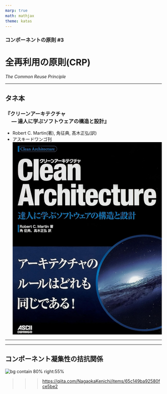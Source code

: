 ```yaml
---
marp: true
math: mathjax
theme: katas
---
```

<!-- 
size: 16:9
paginate: true
-->
<!-- header: 勉強会# ― エンジニアとしての解像度を高めるための勉強会-->

### コンポーネントの原則 #3

# 全再利用の原則(CRP)
_The Common Reuse Principle_

---
## タネ本

### 『クリーンアーキテクチャ<br>　 ― 達人に学ぶソフトウェアの構造と設計』
* Robert C. Martin(著), 角征典, 髙木正弘(訳)
* アスキードワンゴ刊
![bg right:30% 90%](assets/07-cleanarchitecture.jpg)

---

---

## コンポーネント凝集性の拮抗関係

![bg contain 80% right:55%](https://qiita-user-contents.imgix.net/https%3A%2F%2Fqiita-image-store.s3.amazonaws.com%2F0%2F23101%2F049b8a2e-e178-d79e-2c69-c2f22892853f.png?ixlib=rb-4.0.0&auto=format&gif-q=60&q=75&w=1400&fit=max&s=919413af98930bd2a6fb3abb8d45adaa)

>>> https://qiita.com/NagaokaKenichi/items/65c149ba92580fce5be2
<!-- 各原則は相反するところがあるため、アーキテクトはこれらの原則をバランスよく取ること。 -->